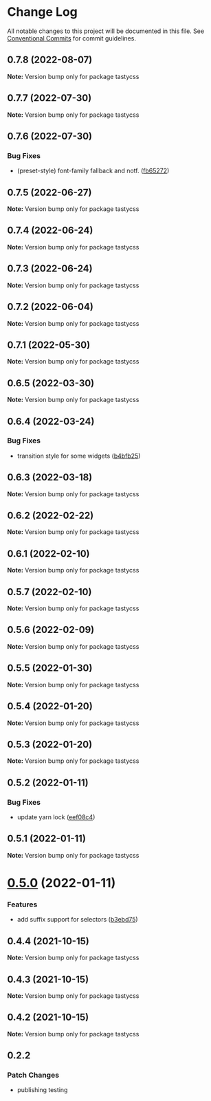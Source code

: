 # Change Log

All notable changes to this project will be documented in this file.
See [Conventional Commits](https://conventionalcommits.org) for commit guidelines.

## 0.7.8 (2022-08-07)

**Note:** Version bump only for package tastycss





## 0.7.7 (2022-07-30)

**Note:** Version bump only for package tastycss





## 0.7.6 (2022-07-30)


### Bug Fixes

* (preset-style) font-family fallback and notf. ([fb65272](https://github.com/OutpostHQ/tatsy/commit/fb652720514e75331638be980c85d3cc5f49614b))





## 0.7.5 (2022-06-27)

**Note:** Version bump only for package tastycss





## 0.7.4 (2022-06-24)

**Note:** Version bump only for package tastycss





## 0.7.3 (2022-06-24)

**Note:** Version bump only for package tastycss





## 0.7.2 (2022-06-04)

**Note:** Version bump only for package tastycss





## 0.7.1 (2022-05-30)

**Note:** Version bump only for package tastycss





## 0.6.5 (2022-03-30)

**Note:** Version bump only for package tastycss





## 0.6.4 (2022-03-24)


### Bug Fixes

* transition style for some widgets ([b4bfb25](https://github.com/OutpostHQ/tatsy/commit/b4bfb25f989e693374a63dea3e074c2d657efadb))





## 0.6.3 (2022-03-18)

**Note:** Version bump only for package tastycss





## 0.6.2 (2022-02-22)

**Note:** Version bump only for package tastycss





## 0.6.1 (2022-02-10)

**Note:** Version bump only for package tastycss





## 0.5.7 (2022-02-10)

**Note:** Version bump only for package tastycss





## 0.5.6 (2022-02-09)

**Note:** Version bump only for package tastycss





## 0.5.5 (2022-01-30)

**Note:** Version bump only for package tastycss





## 0.5.4 (2022-01-20)

**Note:** Version bump only for package tastycss





## 0.5.3 (2022-01-20)

**Note:** Version bump only for package tastycss





## 0.5.2 (2022-01-11)


### Bug Fixes

* update yarn lock ([eef08c4](https://github.com/OutpostHQ/tatsy/commit/eef08c497e09376966846079465459fc9efa6603))





## 0.5.1 (2022-01-11)

**Note:** Version bump only for package tastycss





# [0.5.0](https://github.com/OutpostHQ/tatsy/compare/v0.4.4...v0.5.0) (2022-01-11)


### Features

* add suffix support for selectors ([b3ebd75](https://github.com/OutpostHQ/tatsy/commit/b3ebd75cefc25ff4325fc72e01db51687bbb1476))





## 0.4.4 (2021-10-15)

**Note:** Version bump only for package tastycss





## 0.4.3 (2021-10-15)

**Note:** Version bump only for package tastycss





## 0.4.2 (2021-10-15)

**Note:** Version bump only for package tastycss





## 0.2.2

### Patch Changes

- publishing testing
